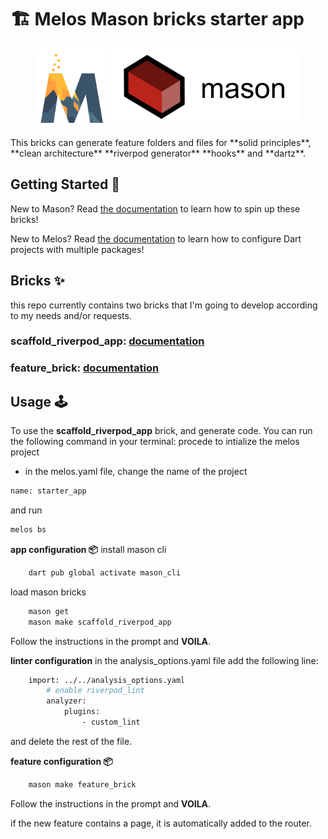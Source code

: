 # 🏗️ Melos Mason bricks starter app

<p align="center">
<img src="https://raw.githubusercontent.com/Olivier-plessis/melos_mason_starter_project/main/.github/assets/melos-logo.webp" height="125" alt="mason logo" />
<img src="https://raw.githubusercontent.com/Olivier-plessis/melos_mason_starter_project/main/.github/assets/mason_full.png" height="125" alt="mason logo" />
</p>
This bricks can generate feature folders and files for
**solid principles**, **clean architecture**  **riverpod generator**  **hooks** and **dartz**.

## Getting Started 🚀

New to Mason? Read [the documentation][mason_doc_link] to learn how to spin up these bricks!

New to Melos? Read [the documentation][melos_doc_link] to learn how to configure Dart projects with multiple packages!

## Bricks ✨

this repo currently contains two bricks that I'm going to develop according to my needs and/or requests.

### **scaffold_riverpod_app**: [documentation](https://github.com/Olivier-plessis/mason_brick_solid_principles_riverpod/blob/main/bricks/scaffold_riverpod_app/README.md)

### **feature_brick**: [documentation](bricks/feature_brick/README.md)

[mason_doc_link]: https://docs.brickhub.dev/category/getting-started
[melos_doc_link]: https://melos.invertase.dev/


## Usage 🕹️

To use the **scaffold_riverpod_app** brick, and generate code. You can run the following command in your terminal:
procede to intialize the melos project
 - in the melos.yaml file, change the name of the project
``` sh
name: starter_app
```

and run

``` sh
melos bs
```



**app configuration 📦**
install mason cli
``` sh
    dart pub global activate mason_cli
 ```

load mason bricks

``` sh
    mason get 
    mason make scaffold_riverpod_app
 ```

Follow the instructions in the prompt and **VOILA**.

**linter configuration**
in the analysis_options.yaml file add the following line:

``` sh
    import: ../../analysis_options.yaml
        # enable riverpod_lint
        analyzer:
            plugins:
                - custom_lint
 ```
 and delete the rest of the file.


**feature configuration 📦**

``` sh
    mason make feature_brick
 ```

Follow the instructions in the prompt and **VOILA**.

if the new feature contains a page, it is automatically added to the router.